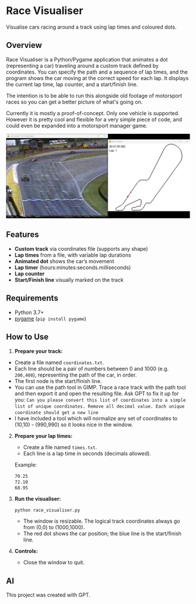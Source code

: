 # Race Visualiser

Visualise cars racing around a track using lap times and coloured dots.

## Overview

Race Visualiser is a Python/Pygame application that animates a dot (representing a car) traveling around a custom track defined by coordinates. You can specify the path and a sequence of lap times, and the program shows the car moving at the correct speed for each lap. It displays the current lap time, lap counter, and a start/finish line.

The intention is to be able to run this alongside old footage of motorsport races so you can get a better picture of what's going on.

Currently it is mostly a proof-of-concept. Only one vehicle is supported. However it is pretty cool and flexible for a very simple piece of code, and could even be expanded into a motorsport manager game.

![Screenshot of output](https://raw.githubusercontent.com/RyanBabij/Race-Visualiser/refs/heads/main/sample%20output.jpg)

## Features

* **Custom track** via coordinates file (supports any shape)
* **Lap times** from a file, with variable lap durations
* **Animated dot** shows the car’s movement
* **Lap timer** (hours\:minutes\:seconds.milliseconds)
* **Lap counter**
* **Start/Finish line** visually marked on the track

## Requirements

* Python 3.7+
* [pygame](https://www.pygame.org/) (`pip install pygame`)

## How to Use

1. **Prepare your track:**

* Create a file named `coordinates.txt`.
* Each line should be a pair of numbers between 0 and 1000 (e.g. `200,400`), representing the path of the car, in order.
* The first node is the start/finish line.
* You can use the path tool in GIMP. Trace a race track with the path tool and then export it and open the resulting file. Ask GPT to fix it up for you: `Can you please convert this list of coordinates into a simple list of unique coordinates. Remove all decimal value. Each unique coordinate should get a new line`
* I have included a tool which will normalize any set of coordinates to (10,10) - (990,990) so it looks nice in the window.

2. **Prepare your lap times:**

   * Create a file named `times.txt`.
   * Each line is a lap time in seconds (decimals allowed).

   Example:

   ```
   70.25
   72.10
   68.95
   ```

3. **Run the visualiser:**

   ```bash
   python race_visualiser.py
   ```

   * The window is resizable. The logical track coordinates always go from (0,0) to (1000,1000).
   * The red dot shows the car position; the blue line is the start/finish line.

4. **Controls:**

   * Close the window to quit.

## AI

This project was created with GPT.
